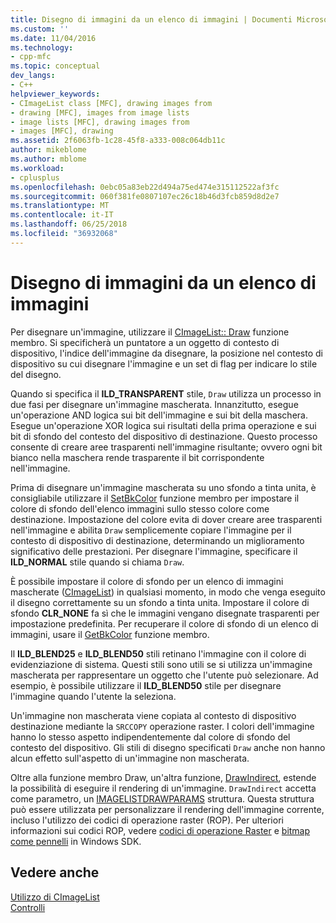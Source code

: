 ```yaml
---
title: Disegno di immagini da un elenco di immagini | Documenti Microsoft
ms.custom: ''
ms.date: 11/04/2016
ms.technology:
- cpp-mfc
ms.topic: conceptual
dev_langs:
- C++
helpviewer_keywords:
- CImageList class [MFC], drawing images from
- drawing [MFC], images from image lists
- image lists [MFC], drawing images from
- images [MFC], drawing
ms.assetid: 2f6063fb-1c28-45f8-a333-008c064db11c
author: mikeblome
ms.author: mblome
ms.workload:
- cplusplus
ms.openlocfilehash: 0ebc05a83eb22d494a75ed474e315112522af3fc
ms.sourcegitcommit: 060f381fe0807107ec26c18b46d3fcb859d8d2e7
ms.translationtype: MT
ms.contentlocale: it-IT
ms.lasthandoff: 06/25/2018
ms.locfileid: "36932068"
---
```

# <a name="drawing-images-from-an-image-list"></a>Disegno di immagini da un elenco di immagini
Per disegnare un'immagine, utilizzare il [CImageList:: Draw](../mfc/reference/cimagelist-class.md#draw) funzione membro. Si specificherà un puntatore a un oggetto di contesto di dispositivo, l'indice dell'immagine da disegnare, la posizione nel contesto di dispositivo su cui disegnare l'immagine e un set di flag per indicare lo stile del disegno.  
  
 Quando si specifica il **ILD_TRANSPARENT** stile, `Draw` utilizza un processo in due fasi per disegnare un'immagine mascherata. Innanzitutto, esegue un'operazione AND logica sui bit dell'immagine e sui bit della maschera. Esegue un'operazione XOR logica sui risultati della prima operazione e sui bit di sfondo del contesto del dispositivo di destinazione. Questo processo consente di creare aree trasparenti nell'immagine risultante; ovvero ogni bit bianco nella maschera rende trasparente il bit corrispondente nell'immagine.  
  
 Prima di disegnare un'immagine mascherata su uno sfondo a tinta unita, è consigliabile utilizzare il [SetBkColor](../mfc/reference/cimagelist-class.md#setbkcolor) funzione membro per impostare il colore di sfondo dell'elenco immagini sullo stesso colore come destinazione. Impostazione del colore evita di dover creare aree trasparenti nell'immagine e abilita `Draw` semplicemente copiare l'immagine per il contesto di dispositivo di destinazione, determinando un miglioramento significativo delle prestazioni. Per disegnare l'immagine, specificare il **ILD_NORMAL** stile quando si chiama `Draw`.  
  
 È possibile impostare il colore di sfondo per un elenco di immagini mascherate ([CImageList](../mfc/reference/cimagelist-class.md)) in qualsiasi momento, in modo che venga eseguito il disegno correttamente su un sfondo a tinta unita. Impostare il colore di sfondo **CLR_NONE** fa sì che le immagini vengano disegnate trasparenti per impostazione predefinita. Per recuperare il colore di sfondo di un elenco di immagini, usare il [GetBkColor](../mfc/reference/cimagelist-class.md#getbkcolor) funzione membro.  
  
 Il **ILD_BLEND25** e **ILD_BLEND50** stili retinano l'immagine con il colore di evidenziazione di sistema. Questi stili sono utili se si utilizza un'immagine mascherata per rappresentare un oggetto che l'utente può selezionare. Ad esempio, è possibile utilizzare il **ILD_BLEND50** stile per disegnare l'immagine quando l'utente la seleziona.  
  
 Un'immagine non mascherata viene copiata al contesto di dispositivo destinazione mediante la `SRCCOPY` operazione raster. I colori dell'immagine hanno lo stesso aspetto indipendentemente dal colore di sfondo del contesto del dispositivo. Gli stili di disegno specificati `Draw` anche non hanno alcun effetto sull'aspetto di un'immagine non mascherata.  
  
 Oltre alla funzione membro Draw, un'altra funzione, [DrawIndirect](../mfc/reference/cimagelist-class.md#drawindirect), estende la possibilità di eseguire il rendering di un'immagine. `DrawIndirect` accetta come parametro, un [IMAGELISTDRAWPARAMS](http://msdn.microsoft.com/library/windows/desktop/bb761395) struttura. Questa struttura può essere utilizzata per personalizzare il rendering dell'immagine corrente, incluso l'utilizzo dei codici di operazione raster (ROP). Per ulteriori informazioni sui codici ROP, vedere [codici di operazione Raster](http://msdn.microsoft.com/library/windows/desktop/dd162892) e [bitmap come pennelli](http://msdn.microsoft.com/library/windows/desktop/dd183378) in Windows SDK.  
  
## <a name="see-also"></a>Vedere anche  
 [Utilizzo di CImageList](../mfc/using-cimagelist.md)   
 [Controlli](../mfc/controls-mfc.md)

